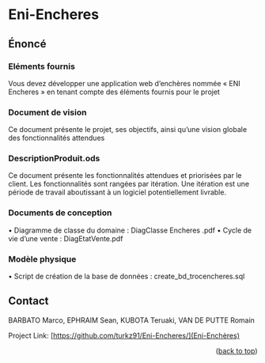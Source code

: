 <div id="top"></div>

# Eni-Encheres
## Énoncé
### Eléments fournis
Vous devez développer une application web d’enchères nommée « ENI Encheres » en tenant compte des éléments fournis pour le projet
### Document de vision
Ce document présente le projet, ses objectifs, ainsi qu’une vision globale des fonctionnalités attendues
### DescriptionProduit.ods
Ce document présente les fonctionnalités attendues et priorisées par le client. Les fonctionnalités sont rangées par itération. Une itération est une période de travail aboutissant à un logiciel potentiellement livrable.
### Documents de conception
• Diagramme de classe du domaine : DiagClasse Encheres .pdf
• Cycle de vie d’une vente : DiagEtatVente.pdf
### Modèle physique
• Script de création de la base de données : create_bd_trocencheres.sql

<!-- CONTACT -->
## Contact

BARBATO Marco, EPHRAIM Sean, KUBOTA Teruaki, VAN DE PUTTE Romain 

Project Link: [https://github.com/turkz91/Eni-Encheres/](Eni-Enchères)

<p align="right">(<a href="#top">back to top</a>)</p>
